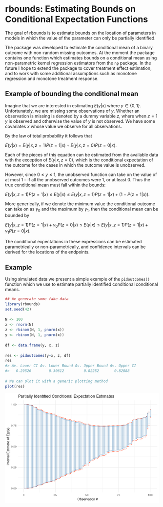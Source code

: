 <!-- README.md is generated from README.Rmd. Please edit that file -->
rbounds: Estimating Bounds on Conditional Expectation Functions
===============================================================

The goal of rbounds is to estimate bounds on the location of parameters
in models in which the value of the parameter can only be partially
identified.

The package was developed to estimate the conditional mean of a binary
outcome with non-random missing outcomes. At the moment the package
contains one function which estimates bounds on a conditional mean using
non-parametric kernel regression estimators from the `np` package. In
the future I hope to extend the package to cover treatment effect
estimation, and to work with some additional assumptions such as
monotone regression and monotone treatment response.

Example of bounding the conditional mean
----------------------------------------

Imagine that we are interested in estimating *E*(*y*\|*x*) where
*y* ∈ {0, 1}. Unfortunately, we are missing some observations of *y*.
Whether an observation is missing is denoted by a dummy variable *z*,
where when *z* = 1 *y* is observed and otherwise the value of *y* is not
observed. We have some covariates *x* whose value we observe for all
observations.

By the law of total probability it follows that

*E*(*y*\|*x*) = *E*(*y*\|*x*, *z* = 1)*P*(*z* = 1\|*x*) + *E*(*y*\|*x*, *z* = 0)*P*(*z* = 0\|*x*).

Each of the pieces of this equation can be estimated from the available
data with the exception of *E*(*y*\|*x*, *z* = 0), which is the
conditional expectation of the outcome for the cases in which the
outcome value is unobserved.

However, since 0 ≤ *y* ≤ 1, the unobserved function can take on the
value of at most 1 – if all the unobserved outcomes were 1, or at least
0. Thus the true conditional mean must fall within the bounds:

*E*(*y*\|*x*, *z* = 1)*P*(*z* = 1\|*x*) ≤ *E*(*y*\|*x*) ≤ *E*(*y*\|*x*, *z* = 1)*P*(*z* = 1\|*x*) + (1 − *P*(*z* = 1\|*x*)).

More generically, if we denote the minimum value the conditional outcome
can take on as *γ*<sub>0</sub> and the maximum by *γ*<sub>1</sub>, then
the conditional mean can be bounded by

*E*(*y*\|*x*, *z* = 1)*P*(*z* = 1\|*x*) + *γ*<sub>0</sub>*P*(*z* = 0\|*x*) ≤ *E*(*y*\|*x*) ≤ *E*(*y*\|*x*, *z* = 1)*P*(*z* = 1\|*x*) + *γ*<sub>1</sub>*P*(*z* = 0\|*x*).

The conditional expectations in these expressions can be estimated
parametrically or non-parametrically, and confidence intervals can be
derived for the locations of the endpoints.

Example
-------

Using simulated data we present a simple example of the `pidoutcomes()`
function which we use to estimate partially identified conditional
conditional means.

``` r
## We generate some fake data
library(rbounds)
set.seed(42)

N <- 100
x <- rnorm(N)
z <- rbinom(N, 1, pnorm(x))
y <- rbinom(N, 1, pnorm(x))

df <- data.frame(y, x, z)

res <- pidoutcomes(y~x, z, df)
res
#> Av. Lower CI Av. Lower Bound Av. Upper Bound Av. Upper CI
#>   0.29526        0.30612         0.82252       0.82888

# We can plot it with a generic plotting method
plot(res)
```

![](README-example-1.png)
